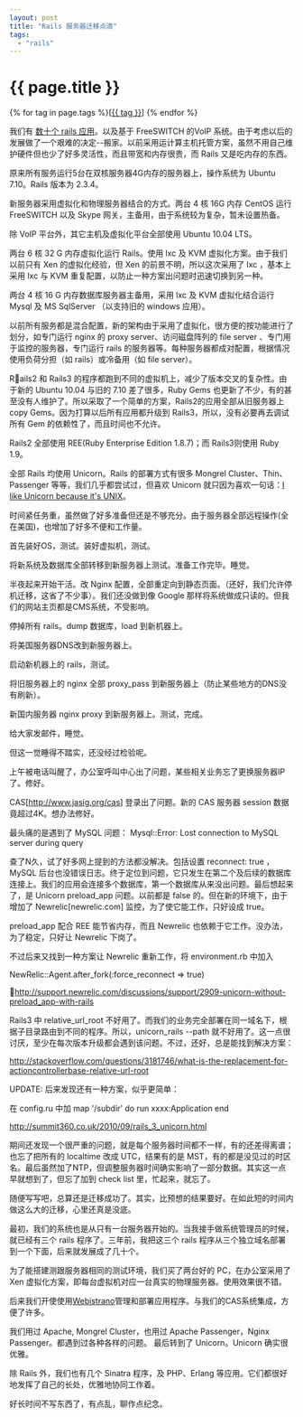 ```yaml
---
layout: post
title: "Rails 服务器迁移点滴"
tags:
  - "rails"
---
```


# {{ page.title }}

<div class="tags">
{% for tag in page.tags %}[<a class="tag" href="/tags.html#{{ tag }}">{{ tag }}</a>] {% endfor %}
</div>


我们有 [数十个 rails 应用](http://en.oreilly.com/rails2010/public/schedule/detail/14302)。以及基于 FreeSWITCH 的VoIP 系统。由于考虑以后的发展做了一个艰难的决定--搬家。以前采用运计算主机托管方案，虽然不用自己维护硬件但也少了好多灵活性，而且带宽和内存很贵，而 Rails 又是吃内存的东西。

原来所有服务运行5台在双核服务器4G内存的服务器上，操作系统为 Ubuntu 7.10。Rails 版本为 2.3.4。

新服务器采用虚拟化和物理服务器结合的方式。两台 4 核 16G 内存 CentOS 运行 FreeSWITCH 以及 Skype 网关，主备用，由于系统较为复杂，暂未设置热备。

除 VoIP 平台外，其它主机及虚拟化平台全部使用 Ubuntu 10.04 LTS。

两台 6 核 32 G 内存虚拟化运行 Rails。使用 lxc 及 KVM 虚拟化方案。由于我们以前只有 Xen 的虚拟化经验，但 Xen 的前景不明，所以这次采用了 lxc ，基本上采用 lxc 与 KVM 重复配置，以防止一种方案出问题时迅速切换到另一种。

两台 4 核 16 G 内存数据库服务器主备用，采用 lxc 及  KVM 虚拟化结合运行 Mysql 及 MS SqlServer （以支持旧的 windows 应用）。 


以前所有服务都是混合配置，新的架构由于采用了虚拟化，很方便的按功能进行了划分，如专门运行 nginx 的 proxy server、访问磁盘阵列的 file server 、专门用于监控的服务器，专门运行 rails 的服务器等。每种服务器都成对配置，根据情况使用负荷分担（如 rails）或冷备用（如 file server）。

Rails2 和 Rails3 的程序都跑到不同的虚拟机上，减少了版本交叉的复杂性。由于新的 Ubuntu 10.04 与旧的 7.10 差了很多，Ruby Gems 也更新了不少，有的甚至没有人维护了。所以采取了一个简单的方案，Rails2的应用全部从旧服务器上 copy Gems。因为打算以后所有应用都升级到 Rails3，所以，没有必要再去调试所有 Gem 的依赖性了，而且时间也不允许。

Rails2 全部使用 REE(Ruby Enterprise Edition 1.8.7)；而 Rails3则使用 Ruby 1.9。

全部 Rails 均使用 Unicorn。Rails 的部署方式有很多 Mongrel Cluster、Thin、Passenger 等等，我们几乎都尝试过，但喜欢 Unicorn 就只因为喜欢一句话：[I like Unicorn because it's UNIX](http://www.google.com.hk/search?sourceid=chrome&ie=UTF-8&q=I+like+unicorn+because+it's+unix)。 

时间紧任务重，虽然做了好多准备但还是不够充分。由于服务器全部远程操作(全在美国)，也增加了好多不便和工作量。

首先装好OS，测试。装好虚拟机，测试。

将新系统及数据库全部转移到新服务器上测试。准备工作完毕。睡觉。

半夜起来开始干活。改 Nginx 配置，全部重定向到静态页面。（还好，我们允许停机迁移，这省了不少事）。我们还没做到像 Google 那样将系统做成只读的。但我们的网站主页都是CMS系统，不受影响。

停掉所有 rails。dump 数据库，load 到新机器上。

将美国服务器DNS改到新服务器上。

启动新机器上的 rails，测试。

将旧服务器上的 nginx 全部 proxy_pass 到新服务器上（防止某些地方的DNS没有刷新）。

新国内服务器 nginx proxy 到新服务器上。测试，完成。

给大家发邮件，睡觉。

但这一觉睡得不踏实，还没经过检验呢。

上午被电话叫醒了，办公室呼叫中心出了问题，某些相关业务忘了更换服务器IP了。修好。

CAS[http://www.jasig.org/cas] 登录出了问题。新的 CAS 服务器 session 数据竟超过4K。想办法修好。

最头痛的是遇到了 MySQL 问题：
 Mysql::Error: Lost connection to MySQL server during query

查了N久，试了好多网上提到的方法都没解决。包括设置 reconnect: true ，MySQL 后台也没错误日志。终于定位到问题，它只发生在第二个及后续的数据库连接上。我们的应用会连接多个数据库，第一个数据库从来没出问题。最后想起来了，是 Unicorn preload_app 问题。以前都是 false 的。但在新的环境下，由于增加了  Newrelic[newrelic.com] 监控，为了使它能工作，只好设成 true。

preload_app 配合 REE 能节省内存，而且  Newrelic 也依赖于它工作。没办法，为了稳定，只好让  Newrelic 下岗了。

不过后来又找到一种方案让 Newrelic 重新工作，将 environment.rb 中加入 

  NewRelic::Agent.after_fork(:force_reconnect => true)

<http://support.newrelic.com/discussions/support/2909-unicorn-without-preload_app-with-rails>

Rails3 中 relative_url_root 不好用了。而我们的业务完全部署在同一域名下，根据子目录路由到不同的程序。所以，unicorn_rails \-\-path 就不好用了。这一点很讨厌，至少在每次版本升级都会遇到该问题。不过，还好，总是能找到解决方案：

<http://stackoverflow.com/questions/3181746/what-is-the-replacement-for-actioncontrollerbase-relative-url-root>

UPDATE: 后来发现还有一种方案，似乎更简单：

在 config.ru 中加
 map '/subdir' do
      run xxxx:Application
 end

<http://summit360.co.uk/2010/09/rails_3_unicorn.html>

期间还发现一个很严重的问题，就是每个服务器时间都不一样，有的还差得离谱；也忘了把所有的 localtime 改成 UTC，结果有的是 MST，有的都是没见过的时区名。最后虽然加了NTP，但调整服务器时间确实影响了一部分数据。其实这一点早就想到了，但忘了加到 check list 里，忙起来，就忘了。

随便写写吧，总算还是迁移成功了。其实，比预想的结果要好。在如此短的时间内做这么大的迁移，心里还真是没底。

最初，我们的系统也是从只有一台服务器开始的。当我接手做系统管理员的时候，就已经有三个 rails 程序了。三年前，我把这三个 rails 程序从三个独立域名部署到一个下面，后来就发展成了几十个。

为了能搭建测跟服务器相同的测试环境，我们买了两台好的 PC，在办公室采用了 Xen 虚拟化方案，即每台虚拟机对应一台真实的物理服务器。使用效果很不错。

后来我们开使使用[Webistrano](https://github.com/peritor/webistrano/wiki/)管理和部署应用程序。与我们的CAS系统集成，方便了许多。

我们用过 Apache, Mongrel Cluster，也用过 Apache Passenger，Nginx Passenger。都遇到过各种各样的问题。 最后转到了 Unicorn。Unicorn 确实很优雅。

除 Rails 外，我们也有几个 Sinatra 程序，及 PHP、Erlang 等应用。它们都很好地发挥了自己的长处，优雅地协同工作着。

好长时间不写东西了，有点乱，聊作点纪念。
